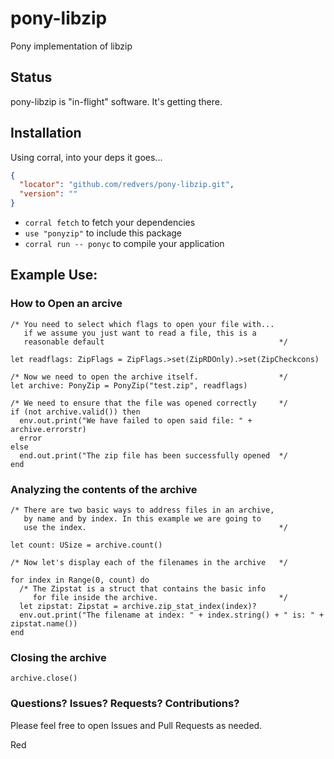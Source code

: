 # pony-libzip

Pony implementation of libzip

## Status

pony-libzip is "in-flight" software.  It's getting there.

## Installation

Using corral, into your deps it goes...

```json
{
  "locator": "github.com/redvers/pony-libzip.git",
  "version": ""
}
```

* `corral fetch` to fetch your dependencies
* `use "ponyzip"` to include this package
* `corral run -- ponyc` to compile your application

## Example Use:

### How to Open an arcive

```pony
/* You need to select which flags to open your file with...
   if we assume you just want to read a file, this is a
   reasonable default                                       */

let readflags: ZipFlags = ZipFlags.>set(ZipRDOnly).>set(ZipCheckcons)

/* Now we need to open the archive itself.                  */
let archive: PonyZip = PonyZip("test.zip", readflags)

/* We need to ensure that the file was opened correctly     */
if (not archive.valid()) then
  env.out.print("We have failed to open said file: " + archive.errorstr)
  error
else
  end.out.print("The zip file has been successfully opened  */
end
```

### Analyzing the contents of the archive

```pony
/* There are two basic ways to address files in an archive,
   by name and by index. In this example we are going to
   use the index.                                           */

let count: USize = archive.count()

/* Now let's display each of the filenames in the archive   */

for index in Range(0, count) do
  /* The Zipstat is a struct that contains the basic info
     for file inside the archive.                           */
  let zipstat: Zipstat = archive.zip_stat_index(index)?
  env.out.print("The filename at index: " + index.string() + " is: " + zipstat.name())
end
```

### Closing the archive

```pony
archive.close()
```

### Questions? Issues? Requests? Contributions?

Please feel free to open Issues and Pull Requests as needed.



Red

